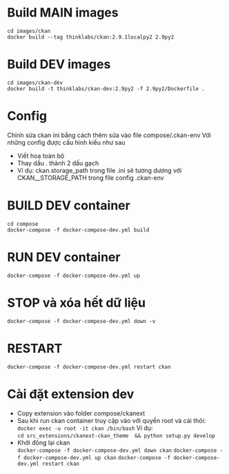 # Build MAIN images
`cd images/ckan`  
`docker build --tag thinklabs/ckan:2.9.1localpy2 2.9py2`  
# Build DEV images
`cd images/ckan-dev`  
`docker build -t thinklabs/ckan-dev:2.9py2 -f 2.9py2/Dockerfile .`  
# Config
Chỉnh sửa ckan ini bằng cách thêm sửa vào file compose/.ckan-env
Với những config được cấu hình kiểu như sau   
- Viết hoa toàn bộ
- Thay dấu . thành 2 dấu gạch
- Ví dụ: ckan.storage_path trong file .ini sẽ tương dương với CKAN__STORAGE_PATH trong file config .ckan-env
# BUILD DEV container
`cd compose`   
`docker-compose -f docker-compose-dev.yml build`   
# RUN DEV container
`docker-compose -f docker-compose-dev.yml up`   
# STOP và xóa hết dữ liệu
`docker-compose -f docker-compose-dev.yml down -v`   
# RESTART 
`docker-compose -f docker-compose-dev.yml restart ckan`
# Cài đặt extension dev
- Copy extension vào folder compose/ckanext
- Sau khi run ckan container truy cập vào với quyền root và cài thôi:  
``docker exec -u root -it ckan /bin/bash``
Ví dụ:   
``cd src_extensions/ckanext-ckan_theme  && python setup.py develop``
- Khởi động lại ckan   
``docker-compose -f docker-compose-dev.yml down ckan``
``docker-compose -f docker-compose-dev.yml up ckan``
``docker-compose -f docker-compose-dev.yml restart ckan``

   
